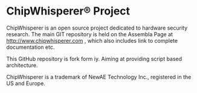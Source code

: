 ChipWhisperer® Project
=====================

ChipWhisperer is an open source project dedicated to hardware security research. The main
GIT repository is held on the Assembla Page at http://www.chipwhisperer.com , which also
includes link to complete documentation etc.

This GitHub repository is fork form iy. 
Aiming at providing script based architecture.


ChipWhisperer is a trademark of NewAE Technology Inc., registered in the US and Europe.

